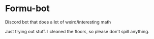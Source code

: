 # Formu-bot
Discord bot that does a lot of weird/interesting math

Just trying out stuff. I cleaned the floors, so please don't spill anything.
